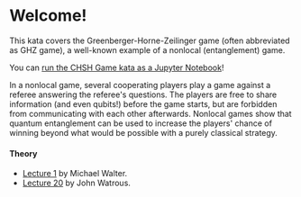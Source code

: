 # Welcome!

This kata covers the Greenberger-Horne-Zeilinger game (often abbreviated as GHZ game), 
a well-known example of a nonlocal (entanglement) game. 

You can [run the CHSH Game kata as a Jupyter Notebook](https://mybinder.org/v2/gh/Microsoft/QuantumKatas/master?filepath=GHZGame%2FGHZGame.ipynb)!

In a nonlocal game, several cooperating players play a game against a referee answering the referee's questions. The players are free to share information
(and even qubits!) before the game starts, but are forbidden from communicating
with each other afterwards. Nonlocal games show that quantum entanglement can be
used to increase the players' chance of winning beyond what would be possible with a
purely classical strategy.

#### Theory

* [Lecture 1](https://staff.fnwi.uva.nl/m.walter/physics491/lecture1.pdf) by Michael Walter.
* [Lecture 20](https://cs.uwaterloo.ca/~watrous/CPSC519/LectureNotes/20.pdf) by John Watrous.
